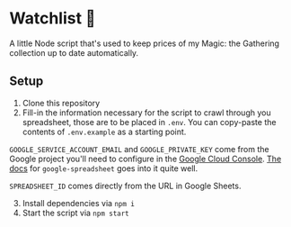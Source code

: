 # Watchlist 👀

A little Node script that's used to keep prices of my Magic: the Gathering collection up to date automatically.

## Setup

1. Clone this repository
2. Fill-in the information necessary for the script to crawl through you spreadsheet, those are to be placed in `.env`. You can copy-paste the contents of `.env.example` as a starting point.

`GOOGLE_SERVICE_ACCOUNT_EMAIL` and `GOOGLE_PRIVATE_KEY` come from the Google project you'll need to configure in the [Google Cloud Console](https://console.cloud.google.com/apis/credentials). [The docs](https://theoephraim.github.io/node-google-spreadsheet/#/guides/authentication?id=setting-up-your-quotapplicationquot) for `google-spreadsheet` goes into it quite well.

`SPREADSHEET_ID` comes directly from the URL in Google Sheets.

3. Install dependencies via `npm i`
4. Start the script via `npm start`
